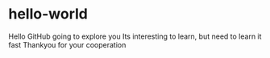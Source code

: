 # hello-world
Hello GitHub going to explore you
Its interesting to learn, but need to learn it fast
Thankyou for your cooperation
